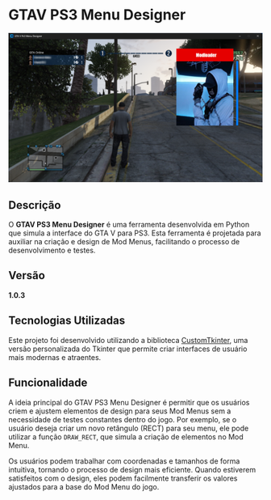 # GTAV PS3 Menu Designer

![GTAV PS3 Menu Designer](img/menu.png)

## Descrição

O **GTAV PS3 Menu Designer** é uma ferramenta desenvolvida em Python que simula a interface do GTA V para PS3. Esta ferramenta é projetada para auxiliar na criação e design de Mod Menus, facilitando o processo de desenvolvimento e testes.

## Versão

**1.0.3**

## Tecnologias Utilizadas

Este projeto foi desenvolvido utilizando a biblioteca [CustomTkinter](https://customtkinter.tomschimansky.com/), uma versão personalizada do Tkinter que permite criar interfaces de usuário mais modernas e atraentes.

## Funcionalidade

A ideia principal do GTAV PS3 Menu Designer é permitir que os usuários criem e ajustem elementos de design para seus Mod Menus sem a necessidade de testes constantes dentro do jogo. Por exemplo, se o usuário deseja criar um novo retângulo (RECT) para seu menu, ele pode utilizar a função `DRAW_RECT`, que simula a criação de elementos no Mod Menu.

Os usuários podem trabalhar com coordenadas e tamanhos de forma intuitiva, tornando o processo de design mais eficiente. Quando estiverem satisfeitos com o design, eles podem facilmente transferir os valores ajustados para a base do Mod Menu do jogo.